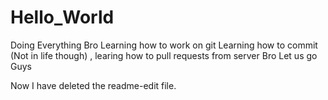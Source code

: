 # Hello_World
Doing Everything Bro 
Learning how to work on git 
Learning how to commit (Not in life though) , learing how to pull requests from server Bro
Let us go Guys 

Now I have deleted the readme-edit file.

